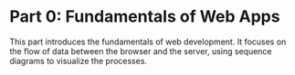 # Part 0: Fundamentals of Web Apps

This part introduces the fundamentals of web development. It focuses on the flow of data between the browser and the server, using sequence diagrams to visualize the processes.
